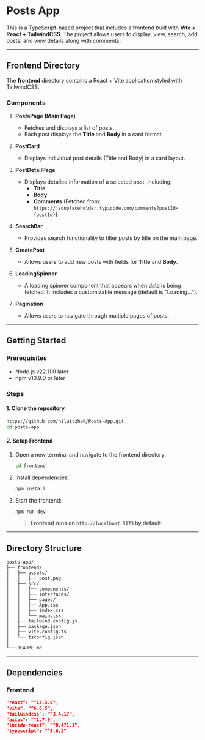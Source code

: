 # Posts App

This is a TypeScript-based project that includes a frontend built with **Vite + React + TailwindCSS**. The project allows users to display, view, search, add posts, and view details along with comments.

---

## Frontend Directory
The **frontend** directory contains a React + Vite application styled with TailwindCSS.

### Components
1. **PostsPage (Main Page)**
   - Fetches and displays a list of posts.
   - Each post displays the **Title** and **Body** in a card format.

2. **PostCard**
   - Displays individual post details (Title and Body) in a card layout.

2. **PostDetailPage**
   - Displays detailed information of a selected post, including:
     - **Title**
     - **Body**
     - **Comments** (Fetched from: `https://jsonplaceholder.typicode.com/comments?postId={postId}`)

4. **SearchBar**
   - Provides search functionality to filter posts by title on the main page.

5. **CreatePost**
   - Allows users to add new posts with fields for **Title** and **Body**.

6. **LoadingSpinner**
   - A loading spinner component that appears when data is being fetched. It includes a customizable message (default is "Loading...").

7. **Pagination**
   - Allows users to navigate through multiple pages of posts.

---

## Getting Started

### Prerequisites
- Node.js v22.11.0 later
- npm v10.9.0 or later

### Steps

#### 1. Clone the repository
```bash
https://github.com/hilaitzhak/Posts-App.git
cd posts-app
```

#### 2. Setup Frontend
1. Open a new terminal and navigate to the frontend directory:
   ```bash
   cd frontend
   ```
2. Install dependencies:
   ```bash
   npm install
   ```
3. Start the frontend:
   ```bash
   npm run dev
   ```
   > **Frontend runs on `http://localhost:5173` by default.**

---


## Directory Structure

```
posts-app/
├── frontend/
|   ├── assets/
│   │   ├── post.png
│   ├── src/
│   │   ├── components/
│   │   ├── interfaces/
│   │   ├── pages/
│   │   ├── App.tsx
│   │   ├── index.css
│   │   └── main.tsx
│   ├── tailwind.config.js
│   ├── package.json
│   ├── vite.config.ts
│   └── tsconfig.json
│
└── README.md
```

---

## Dependencies

### Frontend
```json
"react": "^18.3.0",
"vite": "^6.0.5",
"tailwindcss": "^3.4.17",
"axios": "^1.7.9",
"lucide-react": "^0.471.1",
"typescript": "^5.6.2"
```